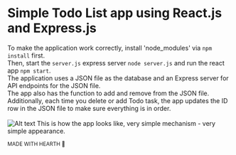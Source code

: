# Simple Todo List app using React.js and Express.js
To make the application work correctly, install 'node_modules' via `npm install` first.<br>
Then, start the `server.js` express server `node server.js` and run the react app `npm start`.<br>
The application uses a JSON file as the database and an Express server for API endpoints for the JSON file.<br>
The app also has the function to add and remove from the JSON file. <br>
Additionally, each time you delete or add Todo task, the app updates the ID row in the JSON file to make sure everything is in order.
<br><br>
![Alt text](/React%-%Todo%List/screenshots/screenshot.png?raw=true)
This is how the app looks like, very simple mechanism - very simple appearance.

<sub>MADE WITH HEARTH 🖤</sub>

